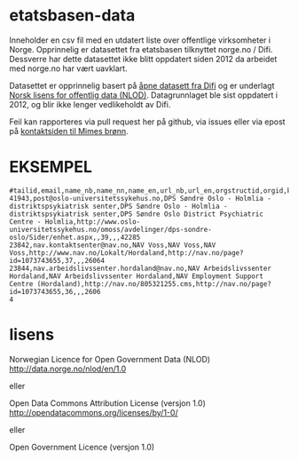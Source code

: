 # etatsbasen-data

Inneholder en csv fil med en utdatert liste over offentlige
virksomheter i Norge. Opprinnelig er datasettet fra etatsbasen
tilknyttet norge.no / Difi. Dessverre har dette datasettet ikke blitt
oppdatert siden 2012 da arbeidet med norge.no har vært uavklart.

Datasettet er opprinnelig basert på
[åpne datasett fra Difi](http://data.norge.no) og er underlagt
[Norsk lisens for offentlig data (NLOD)](http://data.norge.no/nlod/en/1.0). Datagrunnlaget
ble sist oppdatert i 2012, og blir ikke lenger vedlikeholdt av Difi.

Feil kan rapporteres via pull request her på github, via issues eller
via epost på [kontaktsiden til Mimes brønn](https://www.mimesbronn.no/help/contact).

# EKSEMPEL

``` csv
#tailid,email,name_nb,name_nn,name_en,url_nb,url_en,orgstructid,orgid,kommunenummer,parentid
41943,post@oslo-universitetssykehus.no,DPS Søndre Oslo - Holmlia - distriktspsykiatrisk senter,DPS Søndre Oslo - Holmlia - distriktspsykiatrisk senter,DPS Søndre Oslo District Psychiatric Centre - Holmlia,http://www.oslo-
universitetssykehus.no/omoss/avdelinger/dps-sondre-oslo/Sider/enhet.aspx,,39,,,42285
23842,nav.kontaktsenter@nav.no,NAV Voss,NAV Voss,NAV Voss,http://www.nav.no/Lokalt/Hordaland,http://nav.no/page?id=1073743655,37,,,26064
23844,nav.arbeidslivssenter.hordaland@nav.no,NAV Arbeidslivssenter Hordaland,NAV Arbeidslivssenter Hordaland,NAV Employment Support Centre (Hordaland),http://nav.no/805321255.cms,http://nav.no/page?id=1073743655,36,,,2606
4
```
# lisens

Norwegian Licence for Open Government Data (NLOD)
http://data.norge.no/nlod/en/1.0

eller

Open Data Commons Attribution License (versjon 1.0)
http://opendatacommons.org/licenses/by/1-0/

eller

Open Government Licence (versjon 1.0)
